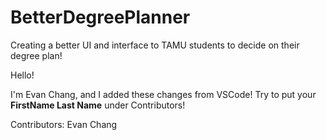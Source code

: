 # BetterDegreePlanner
Creating a better UI and interface to TAMU students to decide on their degree plan!

Hello!

I'm Evan Chang, and I added these changes from VSCode! Try to put your **FirstName Last Name** under Contributors!

Contributors:
Evan Chang